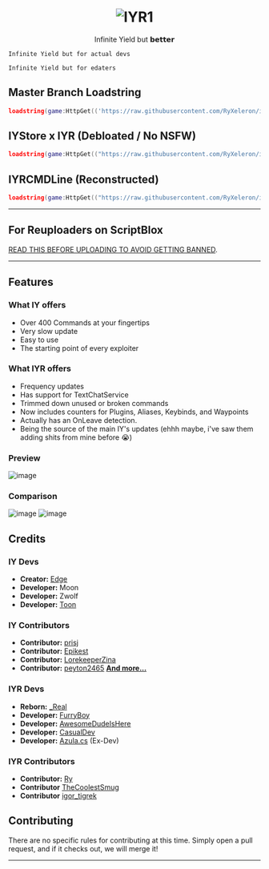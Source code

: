 # <h1 align="center">![IYR1](https://github.com/user-attachments/assets/3a9ca248-b931-41a9-b46e-b503f3c051f0)
</h1>

<p align="center">
	Infinite Yield but 𝗯𝗲𝘁𝘁𝗲𝗿
	
	Infinite Yield but for actual devs

	Infinite Yield but for edaters
</p>

## Master Branch Loadstring

```lua
loadstring(game:HttpGet(('https://raw.githubusercontent.com/RyXeleron/infiniteyield-reborn/refs/heads/master/source' or 'https://ryxeleron.github.io/storage/iyrbackup/legacy/master/source')))()
```

## IYStore x IYR (Debloated / No NSFW)

```lua
loadstring(game:HttpGet(("https://raw.githubusercontent.com/RyXeleron/infiniteyield-reborn/refs/heads/master/Infinite%20Store" or "https://ryxeleron.github.io/storage/iyrbackup/legacy/master/Infinite%20Store")))()
```

## IYRCMDLine (Reconstructed)

```lua
loadstring(game:HttpGet(("https://raw.githubusercontent.com/RyXeleron/infiniteyield-reborn/refs/heads/master/IYRCMDBAR" or "https://ryxeleron.github.io/storage/iyrbackup/legacy/master/IYRCMDBAR")))()
```

---

## For Reuploaders on ScriptBlox
[READ THIS BEFORE UPLOADING TO AVOID GETTING BANNED](https://github.com/RyXeleron/infiniteyield-reborn/tree/scriptblox?tab=readme-ov-file#for-the-reuploaders-on-scriptblox-please-read-me).

---

## Features

### What IY offers


- Over 400 Commands at your fingertips
- Very slow update
- Easy to use
- The starting point of every exploiter

### What IYR offers
- Frequency updates
- Has support for TextChatService
- Trimmed down unused or broken commands
- Now includes counters for Plugins, Aliases, Keybinds, and Waypoints
- Actually has an OnLeave detection.
- Being the source of the main IY's updates (ehhh maybe, i've saw them adding shits from mine before :sob:)

### Preview

![image](https://github.com/user-attachments/assets/37f1e323-b344-497d-809f-9d92490d248e)

### Comparison

![image](https://github.com/user-attachments/assets/d0c64301-bd74-4804-9dd7-de0832683c0c)
![image](https://github.com/user-attachments/assets/f2e5e15f-ba60-4ee4-85e9-83eb67cfaae8)

## Credits

### IY Devs
- **Creator:** [Edge](https://github.com/EdgeIY)
- **Developer:** Moon
- **Developer:** Zwolf
- **Developer:** [Toon](https://github.com/Toon-arch)

### IY Contributors
- **Contributor:** [prisj](https://github.com/iprisj)
- **Contributor:** [Epikest](https://github.com/Epikest)
- **Contributor:** [LorekeeperZina](https://github.com/LorekeeperZinnia)
- **Contributor:** [peyton2465](https://github.com/peyton2465)
[**And more...**](https://github.com/EdgeIY/infiniteyield/graphs/contributors)

### IYR Devs
- **Reborn:** [_Real](https://github.com/fuckusfm)
- **Developer:** [FurryBoy](https://discordapp.com/users/773291558492438578)
- **Developer:** [AwesomeDudeIsHere](https://github.com/AwesomeDudeIsHere)
- **Developer:** [CasualDev](https://discordapp.com/users/1095404503647391754)
- **Developer:** [Azula.cs](https://api.infiniteyieldreborn.xyz/) (Ex-Dev)

### IYR Contributors
- **Contributor:** [Ry](https://github.com/ryxeleron)
- **Contributor** [TheCoolestSmug](https://discordapp.com/users/807464610147598336)
- **Contributor** [igor_tigrek](https://discordapp.com/users/1029468860652470315)


## Contributing
There are no specific rules for contributing at this time. Simply open a pull request, and if it checks out, we will merge it!

---
